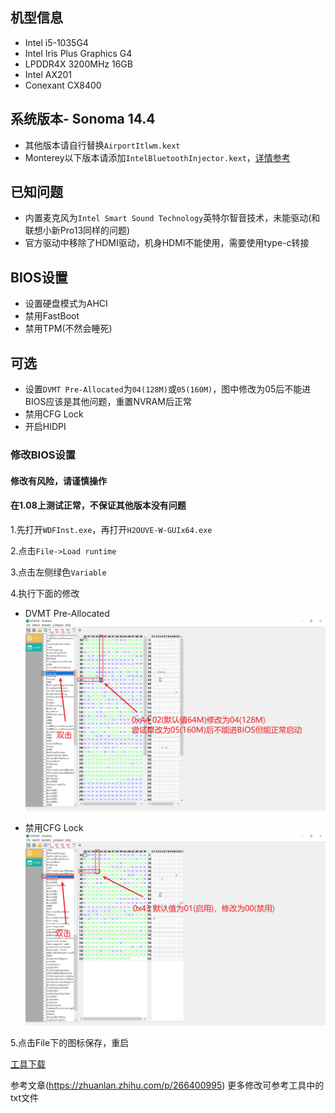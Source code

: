 ##	机型信息
- Intel i5-1035G4
- Intel Iris Plus Graphics G4
- LPDDR4X 3200MHz 16GB
- Intel AX201
- Conexant CX8400

## 系统版本- Sonoma 14.4
- 其他版本请自行替换`AirportItlwm.kext`
-   Monterey以下版本请添加`IntelBluetoothInjector.kext`，[详情参考](https://openintelwireless.github.io/IntelBluetoothFirmware/FAQ.html#what-additional-steps-should-i-do-to-make-bluetooth-work-on-macos-monterey)

## 已知问题
- 内置麦克风为`Intel Smart Sound Technology`英特尔智音技术，未能驱动(和联想小新Pro13同样的问题)
- 官方驱动中移除了HDMI驱动，机身HDMI不能使用，需要使用type-c转接

## BIOS设置
- 设置硬盘模式为AHCI
- 禁用FastBoot
- 禁用TPM(不然会睡死)

## 可选
- 设置`DVMT Pre-Allocated`为`04(128M)`或`05(160M)`，图中修改为05后不能进BIOS应该是其他问题，重置NVRAM后正常
- 禁用CFG Lock
- 开启HIDPI

### 修改BIOS设置
#### 修改有风险，请谨慎操作
#### 在1.08上测试正常，不保证其他版本没有问题
1.先打开`WDFInst.exe`，再打开`H2OUVE-W-GUIx64.exe`

2.点击`File->Load runtime`

3.点击左侧绿色`Variable`

4.执行下面的修改

  - DVMT Pre-Allocated
  ![image](https://github.com/Jarvay/Acer-Swift3-SF313-52/blob/master/images/Change%20DVMT%20Pre-Allocated.png)

  - 禁用CFG Lock
  ![image](https://github.com/Jarvay/Acer-Swift3-SF313-52/blob/master/images/Disable%20CFG%20Lock.png)
  
5.点击File下的图标保存，重启

[工具下载](https://www.lanzout.com/iTECYn6dlcf)

参考文章(https://zhuanlan.zhihu.com/p/266400995)
更多修改可参考工具中的txt文件
